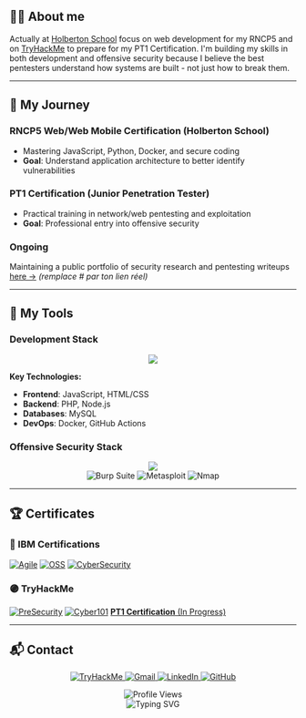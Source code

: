 ## 👨‍💻 About me

Actually at [Holberton School](https://www.holbertonschool.com) focus on web development for my RNCP5 and on [TryHackMe](https://tryhackme.com) to prepare for my PT1 Certification.
I'm building my skills in both development and offensive security because I believe the best pentesters understand how systems are built - not just how to break them.

---

## 🎯 My Journey

### RNCP5 Web/Web Mobile Certification (Holberton School)
- Mastering JavaScript, Python, Docker, and secure coding
- **Goal**: Understand application architecture to better identify vulnerabilities

### PT1 Certification (Junior Penetration Tester)
- Practical training in network/web pentesting and exploitation
- **Goal**: Professional entry into offensive security

### Ongoing
Maintaining a public portfolio of security research and pentesting writeups [here →](#) *(remplace # par ton lien réel)*

---

## 🧰 My Tools

### Development Stack
<p align="center">
  <img src="https://skillicons.dev/icons?i=js,php,python,html,css,git,github,bash,linux,windows,docker,mysql" />
</p>

**Key Technologies:**
- **Frontend**: JavaScript, HTML/CSS
- **Backend**: PHP, Node.js
- **Databases**: MySQL
- **DevOps**: Docker, GitHub Actions

### Offensive Security Stack
<p align="center">
  <img src="https://skillicons.dev/icons?i=kali,linux,bash,python,git,github" />
  <br>
  <img src="https://img.shields.io/badge/Burp_Suite-FF6633?style=for-the-badge&logo=PortSwigger&logoColor=white" alt="Burp Suite"/>
  <img src="https://img.shields.io/badge/Metasploit-149ECA?style=for-the-badge&logo=metasploit&logoColor=white" alt="Metasploit"/>
  <img src="https://img.shields.io/badge/Nmap-4682B4?style=for-the-badge&logo=nmap&logoColor=white" alt="Nmap"/>
</p>

---

## 🏆 Certificates

### 🔵 IBM Certifications
[![Agile](https://img.shields.io/badge/-Certificat_Agile-0062FF?style=flat-square)](https://github.com/user-attachments/files/20775891/certificate-agile.pdf)
[![OSS](https://img.shields.io/badge/-Certificat_OSS-0062FF?style=flat-square)](https://github.com/user-attachments/files/20775905/certificate-oss.pdf)
[![CyberSecurity](https://img.shields.io/badge/-CyberSecurity_Fundamentals-0062FF?style=flat-square)](https://github.com/Simon-Paulin/holbertonschool-france-certificates-ibm/blob/main/certificates-trimester-3/IBM_certification_cyber_fundamutal.pdf)

### 🟣 TryHackMe
[![PreSecurity](https://img.shields.io/badge/-Pre_Security-5A1F92?style=flat-square)](https://github.com/user-attachments/files/20775728/Pre_Security_Certificat.pdf)
[![Cyber101](https://img.shields.io/badge/-Cyber_Security_101-5A1F92?style=flat-square)](https://github.com/Simon-Paulin/CyberSecurity_Certificate/blob/main/images/THM-cyber_101.pdf)
[**PT1 Certification** (In Progress)](https://tryhackme.com/certification/junior-penetration-tester)

---

## 📬 Contact

<p align="center">
  <a href="https://tryhackme.com/p/ClassicCharizard">
    <img src="https://img.shields.io/badge/TryHackMe-212C42?style=for-the-badge&logo=tryhackme&logoColor=white" alt="TryHackMe"/>
  </a>
  <a href="mailto:simon.paulin.pro@gmail.com">
    <img src="https://img.shields.io/badge/Gmail-D14836?style=for-the-badge&logo=gmail&logoColor=white" alt="Gmail"/>
  </a>
  <a href="https://www.linkedin.com/in/simon-paulin-346104366/">
    <img src="https://img.shields.io/badge/LinkedIn-0077B5?style=for-the-badge&logo=linkedin&logoColor=white" alt="LinkedIn"/>
  </a>
  <a href="https://github.com/Simon-Paulin">
    <img src="https://img.shields.io/badge/GitHub-100000?style=for-the-badge&logo=github&logoColor=white" alt="GitHub"/>
  </a>
</p>

<p align="center">
  <img src="https://komarev.com/ghpvc/?username=Simon-Paulin&color=blueviolet&style=flat-square" alt="Profile Views"/>
  <br>
  <img src="https://readme-typing-svg.demolab.com?font=JetBrains+Mono&size=22&duration=3000&pause=1000&color=E7C07F&center=true&vCenter=true&width=435&lines=Thanks+for+visiting!;Happy+hacking!+💻" alt="Typing SVG"/>
</p>
